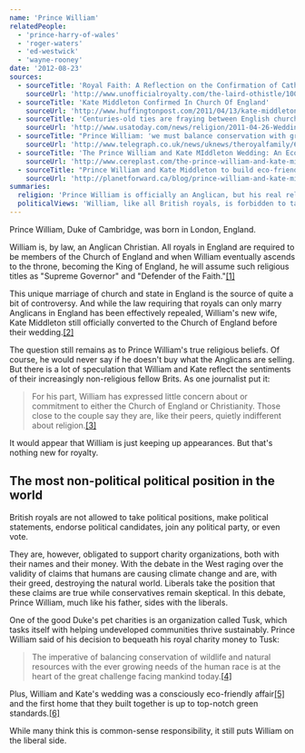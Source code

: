 ```yaml
---
name: 'Prince William'
relatedPeople:
  - 'prince-harry-of-wales'
  - 'roger-waters'
  - 'ed-westwick'
  - 'wayne-rooney'
date: '2012-08-23'
sources:
  - sourceTitle: 'Royal Faith: A Reflection on the Confirmation of Catherine Middleton'
    sourceUrl: 'http://www.unofficialroyalty.com/the-laird-othistle/1004-royal-faith-a-reflection-on-the-confirmation-of-catherine-middleton'
  - sourceTitle: 'Kate Middleton Confirmed In Church Of England'
    sourceUrl: 'http://www.huffingtonpost.com/2011/04/13/kate-middleton-confirmed-church_n_848720.html'
  - sourceTitle: 'Centuries-old ties are fraying between English church, state'
    sourceUrl: 'http://www.usatoday.com/news/religion/2011-04-26-Wedding_England_church__25_ST_N.htm'
  - sourceTitle: "Prince William: 'we must balance conservation with growing needs of human race.'"
    sourceUrl: 'http://www.telegraph.co.uk/news/uknews/theroyalfamily/6948578/Prince-William-we-must-balance-conservation-with-growing-needs-of-human-race.html'
  - sourceTitle: 'The Prince William and Kate MIddleton Wedding: An Eco-Friendly Wedding or an Environmental Disaster?'
    sourceUrl: 'http://www.cereplast.com/the-prince-william-and-kate-middleton-wedding-an-eco-friendly-wedding-or-an-environmental-disaster/'
  - sourceTitle: "Prince William and Kate Middleton to build eco-friendly 'starter home.'"
    sourceUrl: 'http://planetforward.ca/blog/prince-william-and-kate-middleton-to-build-eco-friendly-starter-home/'
summaries:
  religion: 'Prince William is officially an Anglican, but his real religious sentiments will likely always be a mystery.'
  politicalViews: 'William, like all British royals, is forbidden to take any political positions. But his commitment to environmentalism pits him against western conservatism.'
---
```


Prince William, Duke of Cambridge, was born in London, England.

William is, by law, an Anglican Christian. All royals in England are required to be members of the Church of England and when William eventually ascends to the throne, becoming the King of England, he will assume such religious titles as "Supreme Governor" and "Defender of the Faith."<a class="source-citation" href="#http%3A%2F%2Fwww.unofficialroyalty.com%2Fthe-laird-othistle%2F1004-royal-faith-a-reflection-on-the-confirmation-of-catherine-middleton" title="Royal Faith: A Reflection on the Confirmation of Catherine Middleton">[1]</a>

This unique marriage of church and state in England is the source of quite a bit of controversy. And while the law requiring that royals can only marry Anglicans in England has been effectively repealed, William's new wife, Kate Middleton still officially converted to the Church of England before their wedding.<a class="source-citation" href="#http%3A%2F%2Fwww.huffingtonpost.com%2F2011%2F04%2F13%2Fkate-middleton-confirmed-church_n_848720.html" title="Kate Middleton Confirmed In Church Of England">[2]</a>

The question still remains as to Prince William's true religious beliefs. Of course, he would never say if he doesn't buy what the Anglicans are selling. But there is a lot of speculation that William and Kate reflect the sentiments of their increasingly non-religious fellow Brits. As one journalist put it:

> For his part, William has expressed little concern about or commitment to either the Church of England or Christianity. Those close to the couple say they are, like their peers, quietly indifferent about religion.<a class="source-citation" href="#http%3A%2F%2Fwww.usatoday.com%2Fnews%2Freligion%2F2011-04-26-Wedding_England_church__25_ST_N.htm" title="Centuries-old ties are fraying between English church, state">[3]</a>

It would appear that William is just keeping up appearances. But that's nothing new for royalty.

## The most non-political political position in the world

British royals are not allowed to take political positions, make political statements, endorse political candidates, join any political party, or even vote.

They are, however, obligated to support charity organizations, both with their names and their money. With the debate in the West raging over the validity of claims that humans are causing climate change and are, with their greed, destroying the natural world. Liberals take the position that these claims are true while conservatives remain skeptical. In this debate, Prince William, much like his father, sides with the liberals.

One of the good Duke's pet charities is an organization called Tusk, which tasks itself with helping undeveloped communities thrive sustainably. Prince William said of his decision to bequeath his royal charity money to Tusk:

> The imperative of balancing conservation of wildlife and natural resources with the ever growing needs of the human race is at the heart of the great challenge facing mankind today.<a class="source-citation" href="#http%3A%2F%2Fwww.telegraph.co.uk%2Fnews%2Fuknews%2Ftheroyalfamily%2F6948578%2FPrince-William-we-must-balance-conservation-with-growing-needs-of-human-race.html" title="Prince William: &apos;we must balance conservation with growing needs of human race.&apos;">[4]</a>

Plus, William and Kate's wedding was a consciously eco-friendly affair<a class="source-citation" href="#http%3A%2F%2Fwww.cereplast.com%2Fthe-prince-william-and-kate-middleton-wedding-an-eco-friendly-wedding-or-an-environmental-disaster%2F" title="The Prince William and Kate MIddleton Wedding: An Eco-Friendly Wedding or an Environmental Disaster?">[5]</a> and the first home that they built together is up to top-notch green standards.<a class="source-citation" href="#http%3A%2F%2Fplanetforward.ca%2Fblog%2Fprince-william-and-kate-middleton-to-build-eco-friendly-starter-home%2F" title="Prince William and Kate Middleton to build eco-friendly &apos;starter home.&apos;">[6]</a>

While many think this is common-sense responsibility, it still puts William on the liberal side.
